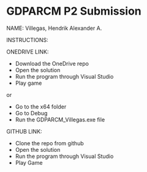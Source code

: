 # GDPARCM P2 Submission
NAME: Villegas, Hendrik Alexander A.

INSTRUCTIONS:
	
ONEDRIVE LINK:
- Download the OneDrive repo
- Open the solution
- Run the program through Visual Studio
- Play game

or

- Go to the x64 folder
- Go to Debug
- Run the GDPARCM_Villegas.exe file


GITHUB LINK: 
- Clone the repo from github
- Open the solution
- Run the program through Visual Studio
- Play Game